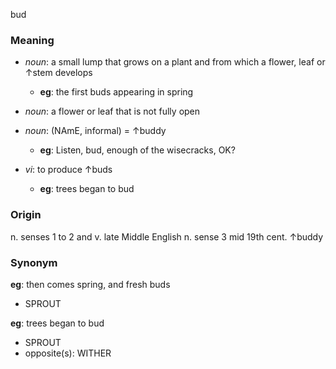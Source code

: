 bud
### Meaning
+ _noun_: a small lump that grows on a plant and from which a flower, leaf or ↑stem develops
	+ __eg__: the first buds appearing in spring
+ _noun_:  a flower or leaf that is not fully open
+ _noun_: (NAmE, informal) = ↑buddy
	+ __eg__: Listen, bud, enough of the wisecracks, OK?

+ _vi_: to produce ↑buds
	+ __eg__: trees began to bud
### Origin

n. senses 1 to 2 and v. late Middle English
n. sense 3 mid 19th cent. ↑buddy

### Synonym

__eg__: then comes spring, and fresh buds

+ SPROUT

__eg__: trees began to bud

+ SPROUT
+ opposite(s): WITHER


